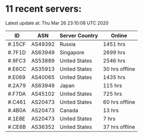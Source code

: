 # 11 recent servers:

Latest update at: Thu Mar 26 23:10:08 UTC 2020

| ID | ASN | Server Country | Online |
| -- | --- | -------------- | ------ |
| #.15CF | AS49392 | Russia | 1451 hrs |
| #.7F1D | AS63949 | Singapore | 2699 hrs |
| #.9FC3 | AS53889 | United States | 2546 hrs |
| #.E6CC | AS35913 | United States | 30 hrs offline |
| #.E069 | AS40065 | United States | 1435 hrs |
| #.2A79 | AS63949 | Japan | 115 hrs |
| #.F7DA | AS45102 | United States | 725 hrs |
| #.C461 | AS20473 | United States | 60 hrs offline |
| #.4B0A | AS20473 | Canada | 13 hrs |
| #.1E8E | AS20473 | United States | 7 hrs |
| #.CE6B | AS36352 | United States | 37 hrs offline |

